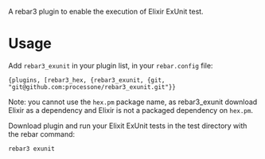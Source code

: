 A rebar3 plugin to enable the execution of Elixir ExUnit test. 

# Usage

Add `rebar3_exunit` in your plugin list, in your `rebar.config` file:

    {plugins, [rebar3_hex, {rebar3_exunit, {git, "git@github.com:processone/rebar3_exunit.git"}}

Note: you cannot use the `hex.pm` package name, as rebar3_exunit download Elixir as a dependency
and Elixir is not a packaged dependency on `hex.pm`.

Download plugin and run your Elixit ExUnit tests in the test directory
with the rebar command:

    rebar3 exunit
